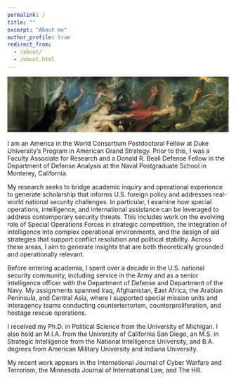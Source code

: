 ```yaml
---
permalink: /
title: ""
excerpt: "About me"
author_profile: true
redirect_from: 
  - /about/
  - /about.html
---
```

![Consequences of War - Rubens](/images/los-horrores-de-la-guerra.png)

I am an America in the World Consortium Postdoctoral Fellow at Duke University’s Program in American Grand Strategy. Prior to this, I was a Faculty Associate for Research and a Donald R. Beall Defense Fellow in the Department of Defense Analysis at the Naval Postgraduate School in Monterey, California.

My research seeks to bridge academic inquiry and operational experience to generate scholarship that informs U.S. foreign policy and addresses real-world national security challenges. In particular, I examine how special operations, intelligence, and international assistance can be leveraged to address contemporary security threats. This includes work on the evolving role of Special Operations Forces in strategic competition, the integration of intelligence into complex operational environments, and the design of aid strategies that support conflict resolution and political stability. Across these areas, I aim to generate insights that are both theoretically grounded and operationally relevant.

Before entering academia, I spent over a decade in the U.S. national security community, including service in the Army and as a senior intelligence officer with the Department of Defense and Department of the Navy. My assignments spanned Iraq, Afghanistan, East Africa, the Arabian Peninsula, and Central Asia, where I supported special mission units and interagency teams conducting counterterrorism, counterproliferation, and hostage rescue operations.

I received my Ph.D. in Political Science from the University of Michigan. I also hold an M.I.A. from the University of California San Diego, an M.S. in Strategic Intelligence from the National Intelligence University, and B.A. degrees from American Military University and Indiana University.

My recent work appears in the International Journal of Cyber Warfare and Terrorism, the Minnesota Journal of International Law, and The Hill.

